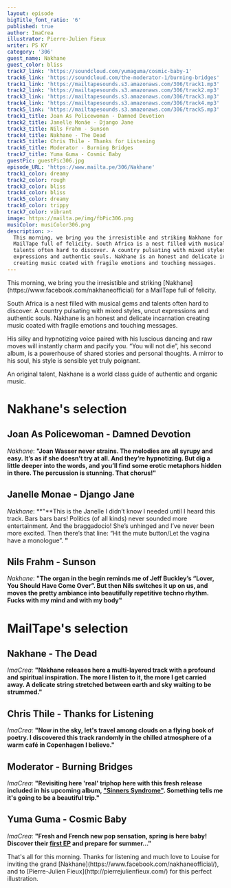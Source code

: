 ```yaml
---
layout: episode
bigTitle_font_ratio: '6'
published: true
author: ImaCrea
illustrator: Pierre-Julien Fieux
writer: PS KY
category: '306'
guest_name: Nakhane
guest_color: bliss
track7_link: 'https://soundcloud.com/yumaguma/cosmic-baby-1'
track6_link: 'https://soundcloud.com/the-moderator-1/burning-bridges'
track1_link: 'https://mailtapesounds.s3.amazonaws.com/306/track1.mp3'
track2_link: 'https://mailtapesounds.s3.amazonaws.com/306/track2.mp3'
track3_link: 'https://mailtapesounds.s3.amazonaws.com/306/track3.mp3'
track4_link: 'https://mailtapesounds.s3.amazonaws.com/306/track4.mp3'
track5_link: 'https://mailtapesounds.s3.amazonaws.com/306/track5.mp3'
track1_title: Joan As Policewoman - Damned Devotion
track2_title: Janelle Monáe - Django Jane
track3_title: Nils Frahm - Sunson
track4_title: Nakhane - The Dead
track5_title: Chris Thile - Thanks for Listening
track6_title: Moderator - Burning Bridges
track7_title: Yuma Guma - Cosmic Baby
guestPic: guestPic306.jpg
episode_URL: 'https://www.mailta.pe/306/Nakhane'
track1_color: dreamy
track2_color: rough
track3_color: bliss
track4_color: bliss
track5_color: dreamy
track6_color: trippy
track7_color: vibrant
image: https://mailta.pe/img/fbPic306.png
musiColor: musiColor306.png
description: >-
  This morning, we bring you the irresistible and striking Nakhane for a
  MailTape full of felicity. South Africa is a nest filled with musical gems and
  talents often hard to discover. A country pulsating with mixed styles, uncut
  expressions and authentic souls. Nakhane is an honest and delicate incarnation
  creating music coated with fragile emotions and touching messages.
---
```

<p id="introduction">This morning, we bring you the irresistible and striking [Nakhane](https://www.facebook.com/nakhaneofficial) for a MailTape full of felicity.</p>

South Africa is a nest filled with musical gems and talents often hard to discover. A country pulsating with mixed styles, uncut expressions and authentic souls. Nakhane is an honest and delicate incarnation creating music coated with fragile emotions and touching messages.

His silky and hypnotizing voice paired with his luscious dancing and raw moves will instantly charm and pacify you. “You will not die”, his second album, is a powerhouse of shared stories and personal thoughts. A mirror to his soul, his style is sensible yet truly poignant.

An original talent, Nakhane is a world class guide of authentic and organic music.


# Nakhane's selection


## Joan As Policewoman - Damned Devotion
_Nakhane_: **"**Joan Wasser never strains. The melodies are all syrupy and easy. It’s as if she doesn’t try at all. And they’re hypnotizing. But dig a little deeper into the words, and you’ll find some erotic metaphors hidden in there. The percussion is stunning. That chorus!**"**

## Janelle Monae - Django Jane
_Nakhane_: **"**This is the Janelle I didn’t know I needed until I heard this track. Bars bars bars! Politics (of all kinds) never sounded more entertainment. And the braggadocio! She’s unhinged and I’ve never been more excited. Then there’s that line: “Hit the mute button/Let the vagina have a monologue”. **"**

## Nils Frahm - Sunson
_Nakhane_: **"**The organ in the begin reminds me of Jeff Buckley’s “Lover, You Should Have Come Over”. But then Nils switches it up on us, and moves the pretty ambiance into beautifully repetitive techno rhythm. Fucks with my mind and with my body**"**


# MailTape's selection

## Nakhane - The Dead
_ImaCrea_: **"**Nakhane releases here a multi-layered track with a profound and spiritual inspiration. The more I listen to it, the more I get carried away. A delicate string stretched between earth and sky waiting to be strummed.**"**

## Chris Thile - Thanks for Listening
_ImaCrea_: **"**Now in the sky, let's travel among clouds on a flying book of poetry. I discovered this track randomly in the chilled atmosphere of a warm café in Copenhagen I believe.**"**

## Moderator - Burning Bridges
_ImaCrea_: **"**Revisiting here 'real' triphop here with this fresh release included in his upcoming album, ["Sinners Syndrome"](https://moderator.bandcamp.com/album/sinners-syndrome-2). Something tells me it's going to be a beautiful trip.**"**

## Yuma Guma - Cosmic Baby
_ImaCrea_: **"**Fresh and French new pop sensation, spring is here baby! Discover their [first EP](https://soundcloud.com/yumaguma/sets/ep-1) and prepare for summer...**"**

<p id="outroduction">That's all for this morning. Thanks for listening and much love to Louise for inviting the grand [Nakhane](https://www.facebook.com/nakhaneofficial/), and to [Pierre-Julien Fieux](http://pierrejulienfieux.com/) for this perfect illustration.</p>
